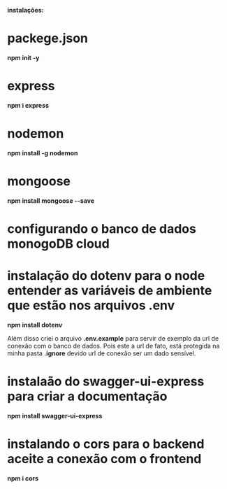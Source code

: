 **instalações:**
# packege.json
**npm init -y**

# express
**npm i express**

# nodemon
**npm install -g nodemon**

# mongoose
**npm install mongoose --save**

# configurando o banco de dados **monogoDB cloud**
<!-- https://cloud.mongodb.com -->

# instalação do **dotenv** para o node entender as variáveis de ambiente que estão  nos **arquivos .env**
**npm install dotenv** 

Além disso criei o arquivo **.env.example** para servir de exemplo da url de conexão com o banco de dados. Pois este a url de fato, está protegida na minha pasta **.ignore** devido url de conexão ser um dado sensível.

# instalaão do swagger-ui-express para criar a documentação
<!-- https://www.npmjs.com/package/swagger-ui-express -->
**npm install swagger-ui-express**

# instalando o cors para o backend aceite a conexão com o frontend 
**npm i cors**

